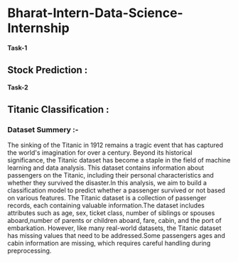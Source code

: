 # Bharat-Intern-Data-Science-Internship
**Task-1**

## Stock Prediction :





**Task-2**


## Titanic Classification :

### Dataset Summery :-
The sinking of the Titanic in 1912 remains a tragic event that has captured the world's imagination for over a century. Beyond its historical significance, the Titanic dataset has become a staple in the field of machine learning and data analysis. This dataset contains information about passengers on the Titanic, including their personal characteristics and whether they survived the disaster.In this analysis, we aim to build a classification model to predict whether a passenger survived or not based on various features.
The Titanic dataset is a collection of passenger records, each containing valuable information.The dataset includes attributes such as age, sex, ticket class, number of siblings or spouses aboard,number of parents or children aboard, fare, cabin, and the port of embarkation. However, like many real-world datasets, the Titanic dataset has missing values that need to be addressed.Some passengers ages and cabin information are missing, which requires careful handling during preprocessing.

